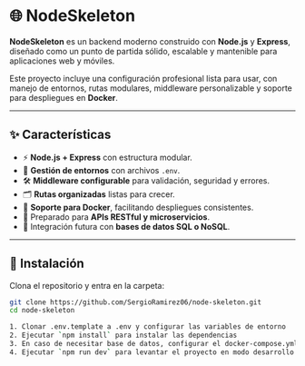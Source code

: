 # 🌐 NodeSkeleton

**NodeSkeleton** es un backend moderno construido con **Node.js** y **Express**, diseñado como un punto de partida sólido, escalable y mantenible para aplicaciones web y móviles.

Este proyecto incluye una configuración profesional lista para usar, con manejo de entornos, rutas modulares, middleware personalizable y soporte para despliegues en **Docker**.

---

## ✨ Características
- ⚡ **Node.js + Express** con estructura modular.  
- 🔐 **Gestión de entornos** con archivos `.env`.  
- 🛠️ **Middleware configurable** para validación, seguridad y errores.  
- 🗂️ **Rutas organizadas** listas para crecer.  
- 🐳 **Soporte para Docker**, facilitando despliegues consistentes.  
- 📡 Preparado para **APIs RESTful y microservicios**.  
- 💾 Integración futura con **bases de datos SQL o NoSQL**.  

---

## 🚀 Instalación

Clona el repositorio y entra en la carpeta:

```bash
git clone https://github.com/SergioRamirez06/node-skeleton.git
cd node-skeleton

1. Clonar .env.template a .env y configurar las variables de entorno
2. Ejecutar `npm install` para instalar las dependencias
3. En caso de necesitar base de datos, configurar el docker-compose.yml y ejecutar `docker-compose up -d` para levantar los servicios deseados.
4. Ejecutar `npm run dev` para levantar el proyecto en modo desarrollo

